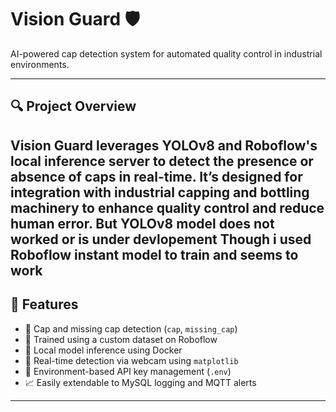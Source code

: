 # Vision Guard 🛡️  
AI-powered cap detection system for automated quality control in industrial environments.

---

## 🔍 Project Overview

**Vision Guard** leverages YOLOv8 and Roboflow's local inference server to detect the presence or absence of caps in real-time. It’s designed for integration with industrial capping and bottling machinery to enhance quality control and reduce human error.
But YOLOv8 model does not worked or is under devlopement Though i used Roboflow instant model to train and seems to work 
---

## 🧠 Features

- 🧠 Cap and missing cap detection (`cap`, `missing_cap`)
- 🎯 Trained using a custom dataset on Roboflow
- 🐳 Local model inference using Docker
- 🎥 Real-time detection via webcam using `matplotlib`
- 🔐 Environment-based API key management (`.env`)
- 📈 Easily extendable to MySQL logging and MQTT alerts

---
